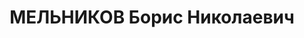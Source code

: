 ---
title: МЕЛЬНИКОВ Борис Николаевич
description: 'Род. в 1895, Забайкальская обл., пос. Селенгинск, русский, обр.: среднее,
  член ВКП(б). Проживал: Москва, Хоромный туп., д. 2, кв. 78. Зав. службой связи Коминтерна

  Арестован 04.05.1937. Обв.: шпионаж. Приговор: ВК ВС СССР, 25.11.1937 – ВМН. Расстрелян
  28.07.1938, г.Москва.

  Реабилитирован ВК ВС СССР 10.03.1956'
---